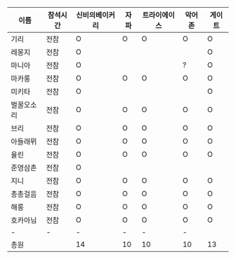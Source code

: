 |이름|참석시간|신비의베이커리|자파|트라이에이스|악어존|게이트|
|-|-|-|-|-|-|-|
|기리|전참|O|O|O|O|O|
|레몽지|전참|O||||O|
|마니아|전참|O|||?|O|
|마카롱|전참|O|O|O|O|O|
|미키타|전참|O||||O|
|벌꿀오소리|전참|O|O|O|O|O|
|브리|전참|O|O|O|O|O|
|아들래뮈|전참|O|O|O|O|O|
|율린|전참|O|O|O|O|O|
|준영삼촌|전참|O|||||
|지니|전참|O|O|O|O|O|
|총총걸음|전참|O|O|O|O|O|
|해롱|전참|O|O|O|O|O|
|호카아님|전참|O|O|O|O|O|
|-|-|-|-|-|-|
|총원||14|10|10|10|13|
